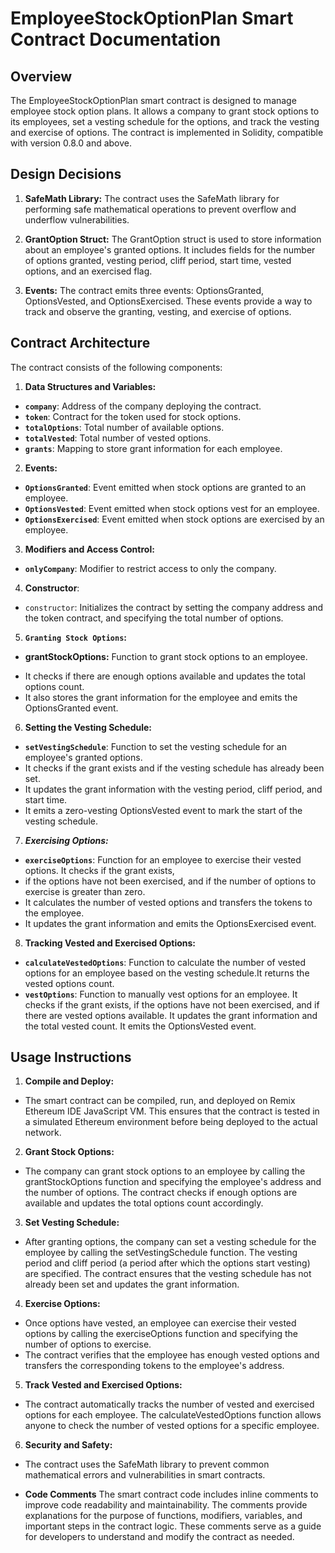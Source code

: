 # EmployeeStockOptionPlan Smart Contract Documentation

## Overview
The EmployeeStockOptionPlan smart contract is designed to manage employee stock option plans. 
It allows a company to grant stock options to its employees, set a vesting schedule for the options, and track the vesting and exercise of options. 
The contract is implemented in Solidity, compatible with version 0.8.0 and above.

## Design Decisions
1. **SafeMath Library:** The contract uses the SafeMath library for performing safe mathematical operations to prevent overflow and underflow vulnerabilities.

2. **GrantOption Struct:** The GrantOption struct is used to store information about an employee's granted options.
   It includes fields for the number of options granted, vesting period, cliff period, start time, vested options, and an exercised flag.

3. **Events:** The contract emits three events: OptionsGranted, OptionsVested, and OptionsExercised.
   These events provide a way to track and observe the granting, vesting, and exercise of options.

## Contract Architecture
The contract consists of the following components:

1. **Data Structures and Variables:**

+ **`company`**: Address of the company deploying the contract.
+ **`token`**: Contract for the token used for stock options.
+ **`totalOptions`**: Total number of available options.
+ **`totalVested`**: Total number of vested options.
+ **`grants`**: Mapping to store grant information for each employee.

2. **Events:**
+ **`OptionsGranted`**: Event emitted when stock options are granted to an employee.
+ **`OptionsVested`**: Event emitted when stock options vest for an employee.
+ **`OptionsExercised`**: Event emitted when stock options are exercised by an employee.

3. **Modifiers and Access Control:**
+ **`onlyCompany`**: Modifier to restrict access to only the company.

4. **Constructor**:
+ `constructor`: Initializes the contract by setting the company address and the token contract, and specifying the total number of options.

5. **`Granting Stock Options`:**
+ **grantStockOptions:** Function to grant stock options to an employee. 
- It checks if there are enough options available and updates the total options count. 
- It also stores the grant information for the employee and emits the OptionsGranted event.

6. **Setting the Vesting Schedule:**
+ **`setVestingSchedule`**: Function to set the vesting schedule for an employee's granted options.
+ It checks if the grant exists and if the vesting schedule has already been set.
+ It updates the grant information with the vesting period, cliff period, and start time.
+ It emits a zero-vesting OptionsVested event to mark the start of the vesting schedule.

7. ***Exercising Options:***
+ **`exerciseOptions`**: Function for an employee to exercise their vested options. It checks if the grant exists,
+ if the options have not been exercised, and if the number of options to exercise is greater than zero.
+ It calculates the number of vested options and transfers the tokens to the employee.
+ It updates the grant information and emits the OptionsExercised event.

8. **Tracking Vested and Exercised Options:**
+ **`calculateVestedOptions`**: Function to calculate the number of vested options for an employee based on the vesting schedule.It returns the vested options count.
+ **`vestOptions`**: Function to manually vest options for an employee. It checks if the grant exists, if the options have not been exercised, and if there are vested options available. It updates the grant information and the total vested count. It emits the OptionsVested event.

## Usage Instructions

1. **Compile and Deploy:**
+ The smart contract can be compiled, run, and deployed on Remix Ethereum IDE JavaScript VM.
  This ensures that the contract is tested in a simulated Ethereum environment before being deployed to the actual network.

2. **Grant Stock Options:**
+ The company can grant stock options to an employee by calling the grantStockOptions function and specifying the employee's address and the number of options.
  The contract checks if enough options are available and updates the total options count accordingly.

3. **Set Vesting Schedule:**
+ After granting options, the company can set a vesting schedule for the employee by calling the setVestingSchedule function.
  The vesting period and cliff period (a period after which the options start vesting) are specified.
  The contract ensures that the vesting schedule has not already been set and updates the grant information.

4. **Exercise Options:**
+ Once options have vested, an employee can exercise their vested options by calling the exerciseOptions function and specifying the number of options to exercise.
+ The contract verifies that the employee has enough vested options and transfers the corresponding tokens to the employee's address.

5. **Track Vested and Exercised Options:**
+ The contract automatically tracks the number of vested and exercised options for each employee.
  The calculateVestedOptions function allows anyone to check the number of vested options for a specific employee.

6. **Security and Safety:**
+ The contract uses the SafeMath library to prevent common mathematical errors and vulnerabilities in smart contracts.

+ **Code Comments**
The smart contract code includes inline comments to improve code readability and maintainability. 
The comments provide explanations for the purpose of functions, modifiers, variables, and important steps in the contract logic. 
These comments serve as a guide for developers to understand and modify the contract as needed.
